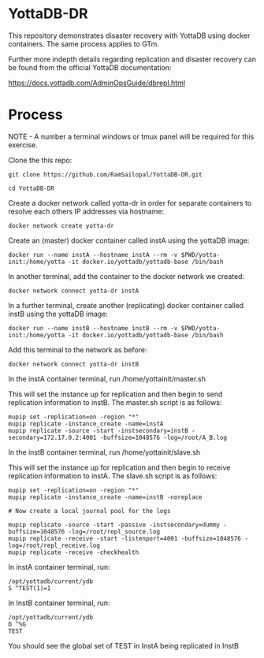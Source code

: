 # YottaDB-DR

This repository demonstrates disaster recovery with YottaDB using docker containers. The same process applies to GTm.

Further more indepth details regarding replication and disaster recovery can be found from the official YottaDB documentation:

https://docs.yottadb.com/AdminOpsGuide/dbrepl.html

# Process

NOTE - A number a terminal windows or tmux panel will be required for this exercise.

Clone the this repo:

    git clone https://github.com/RamSailopal/YottaDB-DR.git
    
    cd YottaDB-DR
    
Create a docker network called yotta-dr in order for separate containers to resolve each others IP addresses via hostname:    

    docker network create yotta-dr
    
Create an (master) docker container called instA using the yottaDB image:
    
    docker run --name instA --hostname instA --rm -v $PWD/yotta-init:/home/yotta -it docker.io/yottadb/yottadb-base /bin/bash
    
In another terminal, add the container to the docker network we created:    
    
    docker network connect yotta-dr instA
    
In a further terminal, create another (replicating) docker container called instB using the yottaDB image:

    docker run --name instB --hostname instB --rm -v $PWD/yotta-init:/home/yotta -it docker.io/yottadb/yottadb-base /bin/bash
    
Add this terminal to the network as before:

    docker network connect yotta-dr instB
    
In the instA container terminal, run /home/yottainit/master.sh

This will set the instance up for replication and then begin to send replication information to instB. The master.sh script is as follows:

    mupip set -replication=on -region "*"
    mupip replicate -instance_create -name=instA
    mupip replicate -source -start -instsecondary=instB -secondary=172.17.0.2:4001 -buffsize=1048576 -log=/root/A_B.log
    
In the instB container terminal, run /home/yottainit/slave.sh

This will set the instance up for replication and then begin to receive replication information to instA. The slave.sh script is as follows:
    
    mupip set -replication=on -region "*"
    mupip replicate -instance_create -name=instB -noreplace
    
    # Now create a local journal pool for the logs
    
    mupip replicate -source -start -passive -instsecondary=dummy -buffsize=1048576 -log=/root/repl_source.log
    mupip replicate -receive -start -listenport=4001 -buffsize=1048576 -log=/root/repl_receive.log 
    mupip replicate -receive -checkhealth
    
In instA container terminal, run:

    /opt/yottadb/current/ydb
    S ^TEST(1)=1
    
In InstB container terminal, run:
    
    /opt/yottadb/current/ydb
    D ^%G
    TEST
    
 You should see the global set of TEST in InstA being replicated in InstB
    
